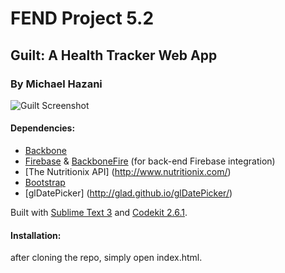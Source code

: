 # FEND Project 5.2
## Guilt: A Health Tracker Web App

### By Michael Hazani

![](https://raw.githubusercontent.com/MichaelHazani/udacity-p5-2/master/assets/guilt.png "Guilt Screenshot")

#### Dependencies:

* [Backbone](http://backbonejs.org)
* [Firebase](https://www.firebase.com/) & [BackboneFire](https://www.firebase.com/docs/web/libraries/backbone/quickstart.html) (for back-end Firebase integration)
* [The Nutritionix API] (http://www.nutritionix.com/)
* [Bootstrap](http://getbootstrap.com/)
* [glDatePicker] (http://glad.github.io/glDatePicker/)


Built with [Sublime Text 3](http://www.sublimetext.com/3) and [Codekit 2.6.1](https://incident57.com/codekit/).

#### Installation:
after cloning the repo, simply open index.html.
